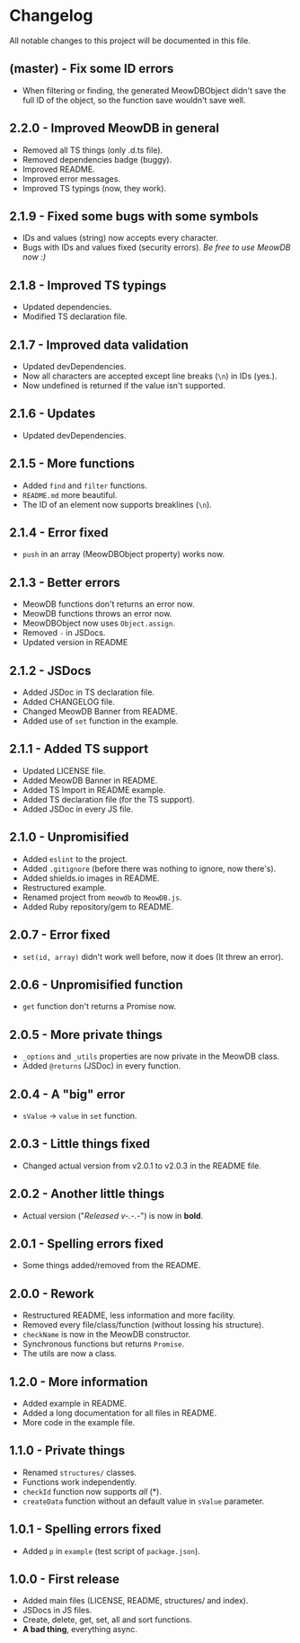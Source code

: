 # Changelog
All notable changes to this project will be documented in this file.

## (master) - Fix some ID errors
- When filtering or finding, the generated MeowDBObject didn't save the full ID of the object, so the function save wouldn't save well.

## 2.2.0 - Improved MeowDB in general
- Removed all TS things (only .d.ts file).
- Removed dependencies badge (buggy).
- Improved README.
- Improved error messages.
- Improved TS typings (now, they work).

## 2.1.9 - Fixed some bugs with some symbols
- IDs and values (string) now accepts every character.
- Bugs with IDs and values fixed (security errors).
_Be free to use MeowDB now :)_

## 2.1.8 - Improved TS typings
- Updated dependencies. 
- Modified TS declaration file.

## 2.1.7 - Improved data validation
- Updated devDependencies.
- Now all characters are accepted except line breaks (`\n`) in IDs (yes.).
- Now undefined is returned if the value isn't supported.

## 2.1.6 - Updates
- Updated devDependencies.

## 2.1.5 - More functions
- Added `find` and `filter` functions.
- `README.md` more beautiful.
- The ID of an element now supports breaklines (`\n`).

## 2.1.4 - Error fixed
- `push` in an array (MeowDBObject property) works now.

## 2.1.3 - Better errors
- MeowDB functions don't returns an error now.
- MeowDB functions throws an error now.
- MeowDBObject now uses `Object.assign`.
- Removed `-` in JSDocs.
- Updated version in README

## 2.1.2 - JSDocs
- Added JSDoc in TS declaration file.
- Added CHANGELOG file.
- Changed MeowDB Banner from README.
- Added use of `set` function in the example.

## 2.1.1 - Added TS support
- Updated LICENSE file.
- Added MeowDB Banner in README.
- Added TS Import in README example.
- Added TS declaration file (for the TS support).
- Added JSDoc in every JS file.

## 2.1.0 - Unpromisified
- Added `eslint` to the project.
- Added `.gitignore` (before there was nothing to ignore, now there's).
- Added shields.io images in README.
- Restructured example.
- Renamed project from `meowdb` to `MeowDB.js`.
- Added Ruby repository/gem to README.

## 2.0.7 - Error fixed
- `set(id, array)` didn't work well before, now it does (It threw an error).

## 2.0.6 - Unpromisified function
- `get` function don't returns a Promise now.

## 2.0.5 - More private things
- `_options` and `_utils` properties are now private in the MeowDB class.
- Added `@returns` (JSDoc) in every function.

## 2.0.4 - A "big" error
- `sValue` -> `value` in `set` function.

## 2.0.3 - Little things fixed
- Changed actual version from v2.0.1 to v2.0.3 in the README file.

## 2.0.2 - Another little things
- Actual version ("*Released v-.-.-*") is now in **bold**.

## 2.0.1 - Spelling errors fixed
- Some things added/removed from the README.

## 2.0.0 - Rework
- Restructured README, less information and more facility.
- Removed every file/class/function (without lossing his structure).
- `checkName` is now in the MeowDB constructor.
- Synchronous functions but returns `Promise`.
- The utils are now a class.

## 1.2.0 - More information
- Added example in README.
- Added a long documentation for all files in README.
- More code in the example file.

## 1.1.0 - Private things
- Renamed `structures/` classes.
- Functions work independently.
- `checkId` function now supports *all* (*).
- `createData` function without an default value in `sValue` parameter.

## 1.0.1 - Spelling errors fixed
- Added `p` in `example` (test script of `package.json`).

## 1.0.0 - First release
- Added main files (LICENSE, README, structures/ and index).
- JSDocs in JS files.
- Create, delete, get, set, all and sort functions.
- **A bad thing**, everything async.